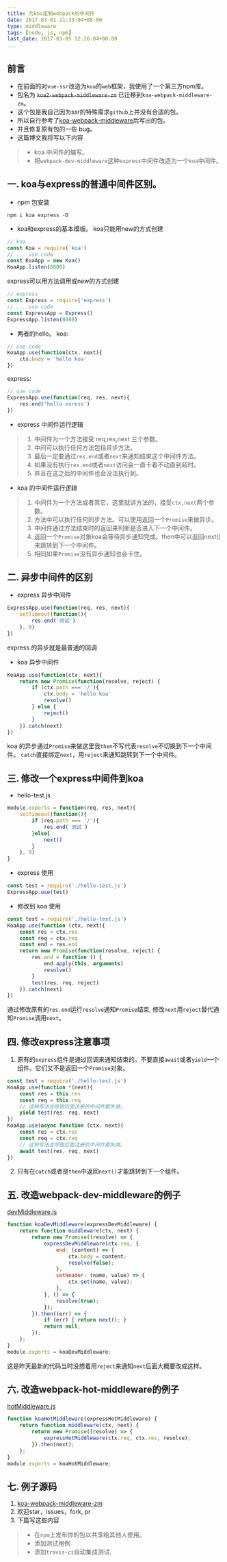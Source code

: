 ```yaml
---
title: 为koa定制webpack的中间件
date: 2017-03-01 21:33:04+08:00
type: middleware
tags: [node, js, npm]
last_date: 2017-03-05 12:26:04+08:00
...
```


## 前言
- 在前面的对`vue-ssr`改造为`koa`的`web`框架，我使用了一个第三方npm库。
- 包名为 ~~`koa2-webpack-middleware-zm`~~ 已迁移到`koa-webpack-middleware-zm`。
- 这个包是我自己因为ssr的特殊需求`github`上并没有合适的包。
- 所以自行参考了[koa-webpack-middleware](ttps://github.com/leecade/koa-webpack-middleware)后写出的包。
- 并且修复原有包的一些 bug。
- 这篇博文我将写以下内容

> - koa 中间件的编写。
> - 把`webpack-dev-middleware`这种`express`中间件改造为一个`koa`中间件。

<!--more-->

## 一. koa与express的普通中间件区别。
- npm 包安装
``` shell
npm i koa express -D
```
- koa和express的基本模板。
koa只能用new的方式创建
``` javascript
// koa
const Koa = require('koa')
// ... use code
const KoaApp = new Koa()
KoaApp.listen(8000)
```
express可以用方法调用或new的方式创建
``` javascript
// express
const Express = require('express')
// ... use code
const ExpressApp = Express()
ExpressApp.listen(8080)
```
- 两者的hello。
koa:
``` javascript
// use code
KoaApp.use(function(ctx, next){
    ctx.body = 'hello koa'
})
```
express:
``` javascript
// use code
ExpressApp.use(function(req, res, next){
    res.end('hello exress')
})
```

- express 中间件运行逻辑

> 1. 中间件为一个方法接受 req,res,next 三个参数。
> 2. 中间可以执行任何方法包括异步方法。
> 3. 最后一定要通过`res.end`或者`next`来通知结束这个中间件方法。
> 4. 如果没有执行`res.end`或者`next`访问会一直卡着不动直到超时。
> 5. 并且在这之后的中间件也会没法执行到。

- koa 的中间件运行逻辑

> 1. 中间件为一个方法或者其它，这里就讲方法的，接受`ctx,next`两个参数。
> 2. 方法中可以执行任何同步方法。可以使用返回一个`Promise`来做异步。
> 3. 中间件通过方法结束时的返回来判断是否进入下一个中间件。
> 4. 返回一个`Promise`对象koa会等待异步通知完成。then中可以返回next()来跳转到下一个中间件。
> 5. 相同如果`Promise`没有异步通知也会卡住。

## 二. 异步中间件的区别

- express 异步中间件
``` javascript
ExpressApp.use(function(req, res, next){
    setTimeout(function(){
        res.end('测试')
    }, 0)
})
```
express 的异步就是最普通的回调

- koa 异步中间件
``` javascript
KoaApp.use(function(ctx, next){
    return new Promise(function(resolve, reject) {
        if (ctx.path === '/'){
            ctx.body = 'hello koa'
            resolve()
        } else {
            reject()
        }
    }).catch(next)
})

```
koa 的异步通过`Promise`来做这里我`then`不写代表`resolve`不切换到下一个中间件。
`catch`直接绑定`next`，用`reject`来通知跳转到下一个中间件。

## 三. 修改一个express中间件到koa
- hello-test.js
``` javascript
module.exports = function(req, res, next){
    setTimeout(function(){
        if (req.path === '/'){
            res.end('测试')
        }else{
            next()
        }
    }, 0)
}
```
- express 使用
``` javascript
const test = require('./hello-test.js')
ExpressApp.use(test)
```
- 修改到 koa 使用
``` javascript
const test = require('./hello-test.js')
KoaApp.use(function (ctx, next){
    const res = ctx.res
    const req = ctx.req
    const end = res.end
    return new Promise(function(resolve, reject) {
        res.end = function () {
            end.apply(this, arguments)
            resolve()
        }
        test(res, req, reject)
    }).catch(next)
})
```
通过修改原有的`res.end`运行`resolve`通知`Promise`结束,
修改`next`用`reject`替代通知`Promise`调用`next`。

## 四. 修改express注意事项
1. 原有的`express`组件是通过回调来通知结束的。不要直接`await`或者`yield`一个组件。它们又不是返回一个`Promise`对象。
``` javascript
const test = require('./hello-test.js')
KoaApp.use(function *(next){
    const res = this.res
    const req = this.req
    // 这种写法会导致后面注册的中间件都失效。
    yield test(res, req, next)
})
KoaApp.use(async function (ctx, next){
    const res = ctx.res
    const req = ctx.req
    // 这种写法会导致后面注册的中间件都失效。
    await test(res, req, next)
})

```
2. 只有在`catch`或者是`then`中返回`next()`才能跳转到下一个组件。

## 五. 改造webpack-dev-middleware的例子
[devMiddleware.js](https://github.com/zeromake/koa-webpack-middleware-zm/blob/master/lib/devMiddleware.js)
``` javascript
function koaDevMiddleware(expressDevMiddleware) {
    return function middleware(ctx, next) {
        return new Promise((resolve) => {
            expressDevMiddleware(ctx.req, {
                end: (content) => {
                    ctx.body = content;
                    resolve(false);
                },
                setHeader: (name, value) => {
                    ctx.set(name, value);
                },
            }, () => {
                resolve(true);
            });
        }).then((err) => {
            if (err) { return next(); }
            return null;
        });
    };
}
module.exports = koaDevMiddleware;
```
这是昨天最新的代码当时没想着用`reject`来通知`next`后面大概要改成这样。

## 六. 改造webpack-hot-middleware的例子
[hotMiddleware.js](https://github.com/zeromake/koa-webpack-middleware-zm/blob/master/lib/hotMiddleware.js)
``` javascript
function koaHotMiddleware(expressHotMiddleware) {
    return function middleware(ctx, next) {
        return new Promise((resolve) => {
            expressHotMiddleware(ctx.req, ctx.res, resolve);
        }).then(next);
    };
}
module.exports = koaHotMiddleware;
```
## 七. 例子源码
1. [koa-webpack-middleware-zm](https://github.com/zeromake/koa-webpack-middleware-zm)
2. 欢迎star，issues，fork, pr
3. 下篇写这些内容

> - 在`npm`上发布你的包以共享给其他人使用。
> - 添加测试用例
> - 添加`travis-ci`自动集成测试.
